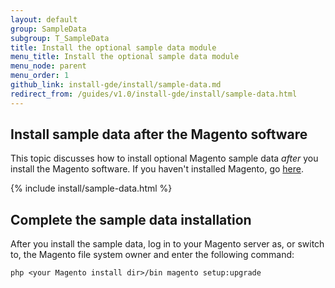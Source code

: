 ```yaml
---
layout: default 
group: SampleData
subgroup: T_SampleData
title: Install the optional sample data module
menu_title: Install the optional sample data module
menu_node: parent
menu_order: 1 
github_link: install-gde/install/sample-data.md
redirect_from: /guides/v1.0/install-gde/install/sample-data.html
--- 
```


## Install sample data after the Magento software

This topic discusses how to install optional Magento sample data *after* you install the Magento software. If you haven't installed Magento, go <a href="{{ site.gdeurl }}install-gde/install/web/install-web-sample-data.html">here</a>.

{% include install/sample-data.html %} 

<h2 id="sample-next-steps">Complete the sample data installation</h2>
After you install the sample data, log in to your Magento server as, or switch to, the Magento file system owner and enter the following command:

	php <your Magento install dir>/bin magento setup:upgrade



